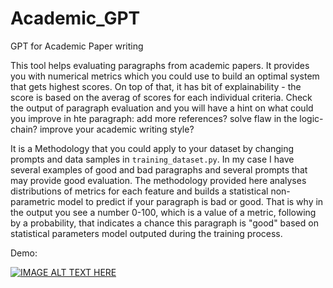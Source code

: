 # Academic_GPT
GPT for Academic Paper writing

This tool helps evaluating paragraphs from academic papers. It provides you with numerical metrics which you could use to build an optimal system that gets highest scores. On top of that, it has bit of explainability - the score is based on the averag of scores for each individual criteria. Check the output of paragraph evaluation and you will have a hint on what could you improve in hte paragraph: add more references? solve flaw in the logic-chain? improve your academic writing style?

It is a Methodology that you could apply to your dataset by changing prompts and data samples in `training_dataset.py`. In my case I have several examples of good and bad paragraphs and several prompts that may provide good evaluation. The methodology provided here analyses distributions of metrics for each feature and builds a statistical non-parametric model to predict if your paragraph is bad or good. That is why in the output you see a number 0-100, which is a value of a metric, following by a probability, that indicates a chance this paragraph is "good" based on statistical parameters model outputed during the training process.

Demo:

[![IMAGE ALT TEXT HERE](https://img.youtube.com/vi/YOUTUBE_VIDEO_ID_HERE/0.jpg)](https://www.youtube.com/watch?v=YbZfIN8qLKc)


